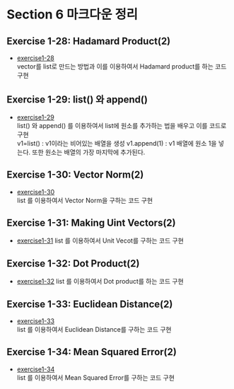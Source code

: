 # Section 6 마크다운 정리

## Exercise 1-28: Hadamard Product(2)
* [exercise1-28](https://github.com/Hojeong827/TIL/blob/main/Python/basic/code/exercise1-28.py)  
    vector를 list로 만드는 방법과 이를 이용하여서 Hadamard product를 하는 코드 구현

## Exercise 1-29: list() 와 append()
* [exercise1-29](https://github.com/Hojeong827/TIL/blob/main/Python/basic/code/exercise1-29.py)  
    list() 와 append() 를 이용하여서 list에 원소를 추가하는 법을 배우고 이를 코드로 구현   
    v1=list() : v1이라는 비어있는 배열을 생성
    v1.append(1) : v1 배열에 원소 1을 넣는다. 또한 원소는 배열의 가장 마지막에 추가된다.

## Exercise 1-30: Vector Norm(2)
* [exercise1-30](https://github.com/Hojeong827/TIL/blob/main/Python/basic/code/exercise1-30.py)  
    list 를 이용하여서 Vector Norm을 구하는 코드 구현

## Exercise 1-31: Making Uint Vectors(2)
* [exercise1-31](https://github.com/Hojeong827/TIL/blob/main/Python/basic/code/exercise1-31.py)
    list 를 이용하여서 Unit Vecot를 구하는 코드 구현

## Exercise 1-32: Dot Product(2)
* [exercise1-32](https://github.com/Hojeong827/TIL/blob/main/Python/basic/code/exercise1-32.py) 
    list 를 이용하여서 Dot product를 하는 코드 구현

## Exercise 1-33: Euclidean Distance(2)
* [exercise1-33](https://github.com/Hojeong827/TIL/blob/main/Python/basic/code/exercise1-33.py)  
    list 를 이용하여서 Euclidean Distance를 구하는 코드 구현

## Exercise 1-34: Mean Squared Error(2)
* [exercise1-34](https://github.com/Hojeong827/TIL/blob/main/Python/basic/code/exercise1-34.py)  
    list 를 이용하여서 Mean Squared Error를 구하는 코드 구현